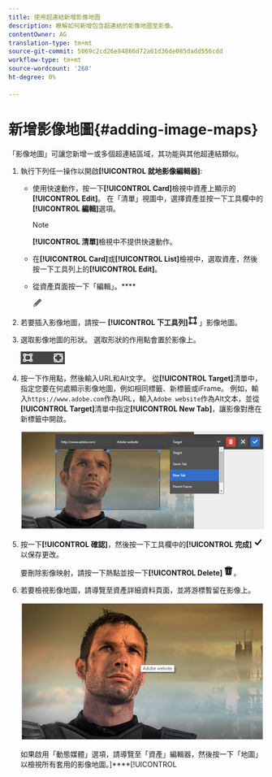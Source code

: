 ```yaml
---
title: 使用超連結新增影像地圖
description: 瞭解如何新增包含超連結的影像地圖至影像。
contentOwner: AG
translation-type: tm+mt
source-git-commit: 5069c2cd26e84866d72a61d36de085dadd556cdd
workflow-type: tm+mt
source-wordcount: '268'
ht-degree: 0%

---
```



# 新增影像地圖{#adding-image-maps}

「影像地圖」可讓您新增一或多個超連結區域，其功能與其他超連結類似。

1. 執行下列任一操作以開啟&#x200B;**[!UICONTROL 就地影像編輯器]**:

   * 使用快速動作，按一下&#x200B;**[!UICONTROL Card]**&#x200B;檢視中資產上顯示的&#x200B;**[!UICONTROL Edit]**。 在「清單」視圖中，選擇資產並按一下工具欄中的&#x200B;**[!UICONTROL 編輯]**&#x200B;選項。

      >[!NOTE]
      >
      >**[!UICONTROL 清單]**&#x200B;檢視中不提供快速動作。

   * 在&#x200B;**[!UICONTROL Card]**&#x200B;或&#x200B;**[!UICONTROL List]**&#x200B;檢視中，選取資產，然後按一下工具列上的&#x200B;**[!UICONTROL Edit]**。
   * 從資產頁面按一下「編輯」。****

      ![編輯選項](assets/do-not-localize/edit_icon.png)

1. 若要插入影像地圖，請按一 **[!UICONTROL 下工具列]**![的「啟動地圖](assets/do-not-localize/image-map-icon.png) 」影像地圖。
1. 選取影像地圖的形狀。 選取形狀的作用點會置於影像上。

   ![chlimage_1-422](assets/chlimage_1-422.png)

1. 按一下作用點，然後輸入URL和Alt文字。 從&#x200B;**[!UICONTROL Target]**&#x200B;清單中，指定您要在何處顯示影像地圖，例如相同標籤、新標籤或iFrame。 例如，輸入`https://www.adobe.com`作為URL，輸入`Adobe website`作為Alt文本，並從&#x200B;**[!UICONTROL Target]**&#x200B;清單中指定&#x200B;**[!UICONTROL New Tab]**，讓影像對應在新標籤中開啟。

   ![chlimage_1-423](assets/chlimage_1-423.png)

1. 按一下&#x200B;**[!UICONTROL 確認]**，然後按一下工具欄中的&#x200B;**[!UICONTROL 完成]** ![選擇檢查完成](assets/do-not-localize/check-ok-done-icon.png)以保存更改。

   要刪除影像映射，請按一下熱點並按一下&#x200B;**[!UICONTROL Delete]** ![delete](assets/do-not-localize/delete-solid-line.png)。

1. 若要檢視影像地圖，請導覽至資產詳細資料頁面，並將游標暫留在影像上。

   ![chlimage_1-426](assets/chlimage_1-426.png)

   如果啟用「動態媒體」選項，請導覽至「資產」編輯器，然後按一下「地圖」以檢視所有套用的影像地圖。]****[!UICONTROL 
